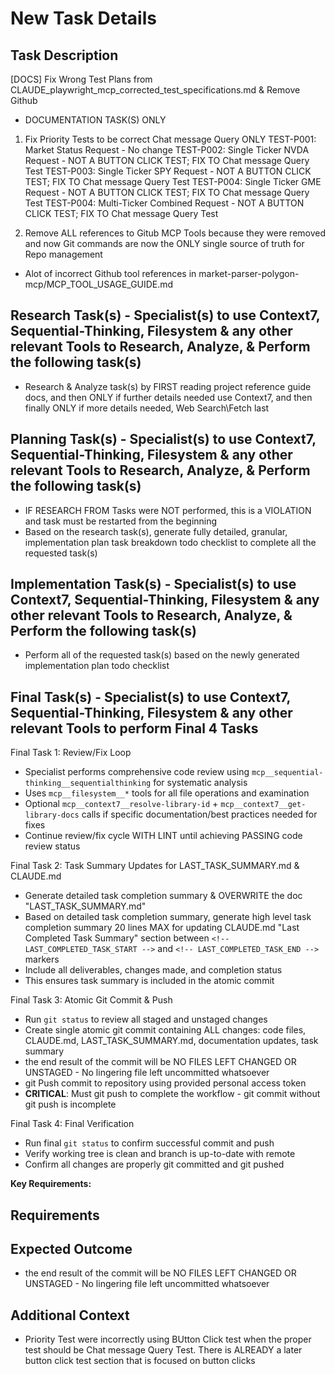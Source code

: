 # New Task Details

## Task Description

[DOCS] Fix Wrong Test Plans from CLAUDE_playwright_mcp_corrected_test_specifications.md & Remove Github

- DOCUMENTATION TASK(S) ONLY

1. Fix Priority Tests to be correct Chat message Query ONLY
TEST-P001: Market Status Request - No change
TEST-P002: Single Ticker NVDA Request - NOT A BUTTON CLICK TEST; FIX TO Chat message Query Test
TEST-P003: Single Ticker SPY Request - NOT A BUTTON CLICK TEST; FIX TO Chat message Query Test
TEST-P004: Single Ticker GME Request - NOT A BUTTON CLICK TEST; FIX TO Chat message Query Test
TEST-P004: Multi-Ticker Combined Request - NOT A BUTTON CLICK TEST; FIX TO Chat message Query Test

2. Remove ALL references to Gitub MCP Tools because they were removed and now Git commands are now the ONLY single source of truth for Repo management

- Alot of incorrect Github tool references in market-parser-polygon-mcp/MCP_TOOL_USAGE_GUIDE.md

## Research Task(s) - Specialist(s) to use Context7, Sequential-Thinking, Filesystem & any other relevant Tools to Research, Analyze, & Perform the following task(s)

- Research & Analyze task(s) by FIRST reading project reference guide docs, and then ONLY if further details needed use Context7, and then finally ONLY if more details needed, Web Search\Fetch last

## Planning Task(s) - Specialist(s) to use Context7, Sequential-Thinking, Filesystem & any other relevant Tools to Research, Analyze, & Perform the following task(s)

- IF RESEARCH FROM Tasks were NOT performed, this is a VIOLATION and task must be restarted from the beginning
- Based on the research task(s), generate fully detailed, granular, implementation plan task breakdown todo checklist to complete all the requested task(s)

## Implementation Task(s) - Specialist(s) to use Context7, Sequential-Thinking, Filesystem & any other relevant Tools to Research, Analyze, & Perform the following task(s)

- Perform all of the requested task(s) based on the newly generated implementation plan todo checklist

## Final Task(s) - Specialist(s) to use Context7, Sequential-Thinking, Filesystem & any other relevant Tools to perform Final 4 Tasks

Final Task 1: Review/Fix Loop

- Specialist performs comprehensive code review using `mcp__sequential-thinking__sequentialthinking` for systematic analysis
- Uses `mcp__filesystem__*` tools for all file operations and examination
- Optional `mcp__context7__resolve-library-id` + `mcp__context7__get-library-docs` calls if specific documentation/best practices needed for fixes
- Continue review/fix cycle WITH LINT until achieving PASSING code review status

Final Task 2: Task Summary Updates for LAST_TASK_SUMMARY.md & CLAUDE.md

- Generate detailed task completion summary & OVERWRITE the doc "LAST_TASK_SUMMARY.md"
- Based on detailed task completion summary, generate high level task completion summary 20 lines MAX for updating CLAUDE.md "Last Completed Task Summary" section between `<!-- LAST_COMPLETED_TASK_START -->` and `<!-- LAST_COMPLETED_TASK_END -->` markers
- Include all deliverables, changes made, and completion status
- This ensures task summary is included in the atomic commit

Final Task 3: Atomic Git Commit & Push

- Run `git status` to review all staged and unstaged changes
- Create single atomic git commit containing ALL changes: code files, CLAUDE.md, LAST_TASK_SUMMARY.md, documentation updates, task summary
- the end result of the commit will be NO FILES LEFT CHANGED OR UNSTAGED - No lingering file left uncommitted whatsoever
- git Push commit to repository using provided personal access token
- **CRITICAL**: Must git push to complete the workflow - git commit without git push is incomplete

Final Task 4: Final Verification

- Run final `git status` to confirm successful commit and push
- Verify working tree is clean and branch is up-to-date with remote
- Confirm all changes are properly git committed and git pushed

**Key Requirements:**

## Requirements

## Expected Outcome

- the end result of the commit will be NO FILES LEFT CHANGED OR UNSTAGED - No lingering file left uncommitted whatsoever

## Additional Context

- Priority Test were incorrectly using BUtton Click test when the proper test should be Chat message Query Test. There is ALREADY a later button click test section that is focused on button clicks
